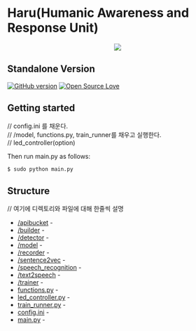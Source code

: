 Haru(Humanic Awareness and Response Unit) 
===============================================================================

<p align="center">
  <img src="http://i.imgur.com/0TUUXZO.png">
</p>

## Standalone Version
[![GitHub version](https://badge.fury.io/gh/boennemann%2Fbadges.svg)](http://badge.fury.io/gh/boennemann%2Fbadges)
[![Open Source Love](https://badges.frapsoft.com/os/mit/mit.svg?v=102)](https://github.com/ellerbrock/open-source-badge/)

## Getting started

// config.ini 를 채운다.</br>
// /model, functions.py, train_runner를 채우고 실행한다.</br>
// led_controller(option)</br>

Then run main.py as follows:
``` bash
$ sudo python main.py
```

## Structure

// 여기에 디렉토리와 파일에 대해 한줄씩 설명
- [/apibucket](https://github.com/CNUPiedPiper/HARU/tree/master/src/apibucket) - 
- [/builder](https://github.com/CNUPiedPiper/HARU/tree/master/src/builder) -
- [/detector](https://github.com/CNUPiedPiper/HARU/tree/master/src/detector) -
- [/model](https://github.com/CNUPiedPiper/HARU/tree/master/src/model) -
- [/recorder](https://github.com/CNUPiedPiper/HARU/tree/master/src/recorder) -
- [/sentence2vec](https://github.com/CNUPiedPiper/HARU/tree/master/src/sentence2vec) -
- [/speech_recognition](https://github.com/CNUPiedPiper/HARU/tree/master/src/speech_recognition) -
- [/text2speech](https://github.com/CNUPiedPiper/HARU/tree/master/src/text2speech) - 
- [/trainer](https://github.com/CNUPiedPiper/HARU/tree/master/src/trainer) -
- [functions.py](https://github.com/CNUPiedPiper/HARU/blob/master/src/functions.py) -
- [led_controller.py](https://github.com/CNUPiedPiper/HARU/blob/master/src/led_controller.py) -
- [train_runner.py](https://github.com/CNUPiedPiper/HARU/blob/master/src/train_runner.py) -
- [config.ini](https://github.com/CNUPiedPiper/HARU/blob/master/src/config.ini) -
- [main.py](https://github.com/CNUPiedPiper/HARU/blob/master/src/main.py) -
